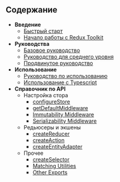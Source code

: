##       Содержание

* **Введение**
  * [Быстрый старт](/docs/introduction/quick-start.md)
  * [Начало работы с Redux Toolkit](/docs/introduction/getting-started.md)
* **Руководства**
  * [Базовое руководство](/docs/tutorials/basic-tutorial.md)
  * [Руководство для среднего уровня](/docs/tutorials/intermediate-tutorial.md)
  * [Продвинутое руководство](/docs/tutorials/advanced-tutorial.md)
* **Использование**
  * [Руководство по использованию](/docs/tutorials/usage-guide.md)
  * [Использование с Typescript](/docs/tutorials/usage-with-typescript.md)
* **Справочник по API**
  * Настройка стора
    * [configureStore](/docs/api/configureStore.md)
    * [getDefaultMiddleware](/docs/api/getDefaultMiddleware.md)
    * [Immutability Middleware](/docs/api/immutabilityMiddleware.md)
    * [Serializability Middleware](/docs/api/serializabilityMiddleware.md)
  * Редьюсеры и экшены
    * [createReducer](/docs/api/createReducer.md)
    * [createAction](/docs/api/createAction.md)
    * [createEntityAdapter](/docs/api/createEntityAdapter.md)
  * Прочее
    * [createSelector](/docs/api/createSelector.md)
    * [Matching Utilities](/docs/api/matching-utilities.md)
    * [Other Exports](/docs/api/otherExports.md)




